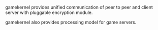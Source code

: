 gamekernel provides unified communication of peer to peer and client server with pluggable encryption module.

gamekernel also provides processing model for game servers.